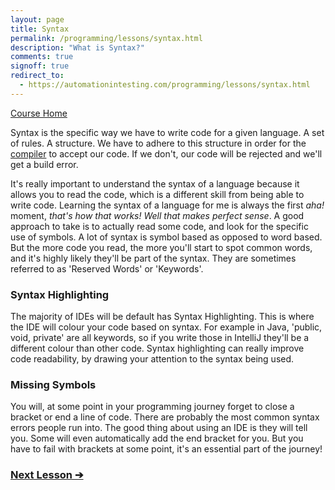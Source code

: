 ```yaml
---
layout: page
title: Syntax
permalink: /programming/lessons/syntax.html
description: "What is Syntax?"
comments: true
signoff: true
redirect_to:
  - https://automationintesting.com/programming/lessons/syntax.html
---
```

[Course Home](../course)

Syntax is the specific way we have to write code for a given language. A set of rules. A structure. We have to adhere to this structure in order for the [compiler](../lessons/compilers) to accept our code. If we don't, our code will be rejected and we'll get a build error.

It's really important to understand the syntax of a language because it allows you to read the code, which is a different skill from being able to write code. Learning the syntax of a language for me is always the first _aha!_ moment, _that's how that works!_ _Well that makes perfect sense_. A good approach to take is to actually read some code, and look for the specific use of symbols. A lot of syntax is symbol based as opposed to word based. But the more code you read, the more you'll start to spot common words, and it's highly likely they'll be part of the syntax. They are sometimes referred to as 'Reserved Words' or 'Keywords'.

### Syntax Highlighting
The majority of IDEs will be default has Syntax Highlighting. This is where the IDE will colour your code based on syntax. For example in Java, 'public, void, private' are all keywords, so if you write those in IntelliJ they'll be a different colour than other code. Syntax highlighting can really improve code readability, by drawing your attention to the syntax being used. 

### Missing Symbols
You will, at some point in your programming journey forget to close a bracket or end a line of code. There are probably the most common syntax errors people run into. The good thing about using an IDE is they will tell you. Some will even automatically add the end bracket for you. But you have to fail with brackets at some point, it's an essential part of the journey!

### [Next Lesson &#10132;](../lessons/compilers)